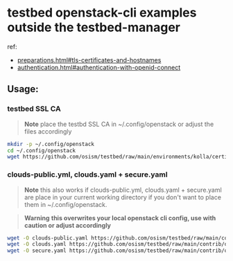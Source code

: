 # testbed openstack-cli examples outside the testbed-manager

ref:
*  [preparations.html#tls-certificates-and-hostnames](https://docs.osism.tech/testbed/preparations.html#tls-certificates-and-hostnames)
*  [authentication.html#authentication-with-openid-connect](https://docs.osism.tech/testbed/authentication.html#authentication-with-openid-connect)

## Usage:

### testbed SSL CA

> **Note**
> place the testbd SSL CA in ~/.config/openstack or adjust the files
> accordingly

```bash
mkdir -p ~/.config/openstack
cd ~/.config/openstack
wget https://github.com/osism/testbed/raw/main/environments/kolla/certificates/ca/testbed.crt
```

### clouds-public.yml, clouds.yaml + secure.yaml

> **Note**
> this also works if clouds-public.yml, clouds.yaml + secure.yaml
> are place in your current working directory if you don't want to place
> them in ~/.config/openstack.

> **Warning**
> **this overwrites your local openstack cli config, use with caution
> or adjust accordingly**

```bash
wget -O clouds-public.yaml https://github.com/osism/testbed/raw/main/contrib/openstack-cli/clouds-public.yaml
wget -O clouds.yaml https://github.com/osism/testbed/raw/main/contrib/openstack-cli/clouds.yaml.example
wget -O secure.yaml https://github.com/osism/testbed/raw/main/contrib/openstack-cli/secure.yaml.example
```

